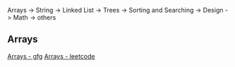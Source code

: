 
Arrays -> String -> Linked List -> Trees -> Sorting and Searching -> Design -> Math -> others

## Arrays
[Arrays - gfg](https://www.geeksforgeeks.org/top-50-array-coding-problems-for-interviews/)
[Arrays - leetcode](https://leetcode.com/explore/learn/card/fun-with-arrays/)
